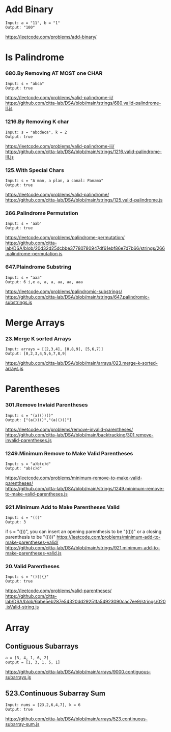 # Add Binary 
```
Input: a = "11", b = "1"
Output: "100"
```
https://leetcode.com/problems/add-binary/




# Is Palindrome 
### 680.By Removing AT MOST one CHAR
```
Input: s = "abca"
Output: true
```
https://leetcode.com/problems/valid-palindrome-ii/  
https://github.com/citta-lab/DSA/blob/main/strings/680.valid-palindrome-II.js

### 1216.By Removing K char
```
Input: s = "abcdeca", k = 2
Output: true
```
https://leetcode.com/problems/valid-palindrome-iii/   
https://github.com/citta-lab/DSA/blob/main/strings/1216.valid-palindrome-III.js

### 125.With Special Chars 
```
Input: s = "A man, a plan, a canal: Panama"
Output: true
```
https://leetcode.com/problems/valid-palindrome/   
https://github.com/citta-lab/DSA/blob/main/strings/125.valid-palindrome.js

### 266.Palindrome Permutation
```
Input: s = 'aab'
Output: true
```
https://leetcode.com/problems/palindrome-permutation/   
https://github.com/citta-lab/DSA/blob/20d32d25dcbbe37780780947df61ebf86e7d7b66/strings/266.palindrome-permutation.js

### 647.Plaindrome Substring 
```
Input: s = "aaa"
Output: 6 i,e a, a, a, aa, aa, aaa
```
https://leetcode.com/problems/palindromic-substrings/     
https://github.com/citta-lab/DSA/blob/main/strings/647.palindromic-substrings.js 



# Merge Arrays 
### 23.Merge K sorted Arrays
```
Input: arrays = [[2,3,4], [0,8,9], [5,6,7]]
Output: [0,2,3,4,5,6,7,8,9]
```
https://github.com/citta-lab/DSA/blob/main/arrays/023.merge-k-sorted-arrays.js




# Parentheses
### 301.Remove Invlaid Parentheses
```
Input: s = "(a)())()"
Output: ["(a())()","(a)()()"]
```
https://leetcode.com/problems/remove-invalid-parentheses/  
https://github.com/citta-lab/DSA/blob/main/backtracking/301.remove-invalid-parentheses.js 


### 1249.Minimum Remove to Make Valid Parentheses
```
Input: s = "a)b(c)d"
Output: "ab(c)d"
```
https://leetcode.com/problems/minimum-remove-to-make-valid-parentheses/  
https://github.com/citta-lab/DSA/blob/main/strings/1249.minimum-remove-to-make-valid-parentheses.js


### 921.Minimum Add to Make Parentheses Valid
```
Input: s = "((("
Output: 3
```
if s = "()))", you can insert an opening parenthesis to be "(()))" or a closing parenthesis to be "())))"
https://leetcode.com/problems/minimum-add-to-make-parentheses-valid/   
https://github.com/citta-lab/DSA/blob/main/strings/921.minimum-add-to-make-parentheses-valid.js


### 20.Valid Parentheses
```
Input: s = "()[]{}"
Output: true
```
https://leetcode.com/problems/valid-parentheses/     
https://github.com/citta-lab/DSA/blob/6abe5eb287e54320dd29251fa54923090cac7ee9/strings/020.isValid-string.js


# Array
## Contiguous Subarrays
```
a = [3, 4, 1, 6, 2]
output = [1, 3, 1, 5, 1]
```
https://github.com/citta-lab/DSA/blob/main/arrays/9000.contiguous-subarrays.js


## 523.Continuous Subarray Sum
```
Input: nums = [23,2,6,4,7], k = 6
Output: true
```
https://github.com/citta-lab/DSA/blob/main/arrays/523.continuous-subarray-sum.js
